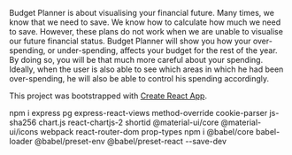 Budget Planner is about visualising your financial future. Many times, we know that we need to save. We know how to calculate how much we need to save. However, these plans do not work when we are unable to visualise our future financial status. Budget Planner will show you how your over-spending, or under-spending, affects your budget for the rest of the year. By doing so, you will be that much more careful about your spending. Ideally, when the user is also able to see which areas in which he had been over-spending, he will also be able to control his spending accordingly.

This project was bootstrapped with [Create React App](https://github.com/facebook/create-react-app).

npm i express pg express-react-views method-override cookie-parser js-sha256 chart.js react-chartjs-2 shortid @material-ui/core @material-ui/icons webpack react-router-dom prop-types
npm i @babel/core babel-loader @babel/preset-env @babel/preset-react --save-dev


<!-- multer cloudinary multer-storage-cloudinary dotenv -->